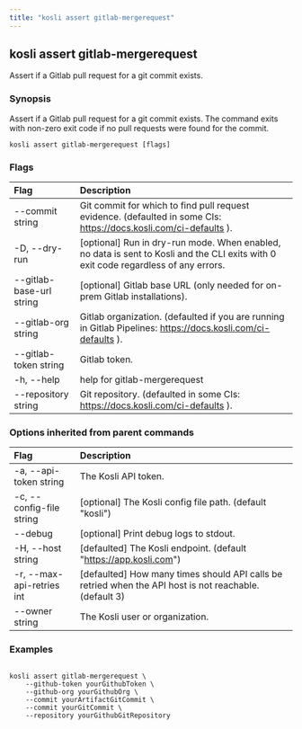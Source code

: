 ```yaml
---
title: "kosli assert gitlab-mergerequest"
---
```


## kosli assert gitlab-mergerequest

Assert if a Gitlab pull request for a git commit exists.

### Synopsis

Assert if a Gitlab pull request for a git commit exists.
The command exits with non-zero exit code 
if no pull requests were found for the commit.

```shell
kosli assert gitlab-mergerequest [flags]
```

### Flags
| Flag | Description |
| :--- | :--- |
|        --commit string  |  Git commit for which to find pull request evidence. (defaulted in some CIs: https://docs.kosli.com/ci-defaults ).  |
|    -D, --dry-run  |  [optional] Run in dry-run mode. When enabled, no data is sent to Kosli and the CLI exits with 0 exit code regardless of any errors.  |
|        --gitlab-base-url string  |  [optional] Gitlab base URL (only needed for on-prem Gitlab installations).  |
|        --gitlab-org string  |  Gitlab organization. (defaulted if you are running in Gitlab Pipelines: https://docs.kosli.com/ci-defaults ).  |
|        --gitlab-token string  |  Gitlab token.  |
|    -h, --help  |  help for gitlab-mergerequest  |
|        --repository string  |  Git repository. (defaulted in some CIs: https://docs.kosli.com/ci-defaults ).  |


### Options inherited from parent commands
| Flag | Description |
| :--- | :--- |
|    -a, --api-token string  |  The Kosli API token.  |
|    -c, --config-file string  |  [optional] The Kosli config file path. (default "kosli")  |
|        --debug  |  [optional] Print debug logs to stdout.  |
|    -H, --host string  |  [defaulted] The Kosli endpoint. (default "https://app.kosli.com")  |
|    -r, --max-api-retries int  |  [defaulted] How many times should API calls be retried when the API host is not reachable. (default 3)  |
|        --owner string  |  The Kosli user or organization.  |


### Examples

```shell

kosli assert gitlab-mergerequest \
	--github-token yourGithubToken \
	--github-org yourGithubOrg \
	--commit yourArtifactGitCommit \
	--commit yourGitCommit \
	--repository yourGithubGitRepository

```

